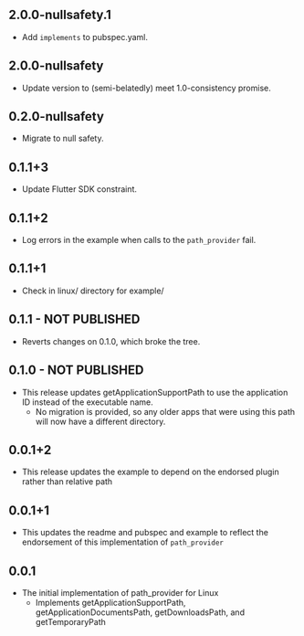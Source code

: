 ## 2.0.0-nullsafety.1

* Add `implements` to pubspec.yaml.

## 2.0.0-nullsafety

* Update version to (semi-belatedly) meet 1.0-consistency promise.

## 0.2.0-nullsafety

* Migrate to null safety.

## 0.1.1+3

* Update Flutter SDK constraint.

## 0.1.1+2

* Log errors in the example when calls to the `path_provider` fail.

## 0.1.1+1

* Check in linux/ directory for example/

## 0.1.1	- NOT PUBLISHED
* Reverts changes on 0.1.0, which broke the tree.


## 0.1.0	- NOT PUBLISHED
* This release updates getApplicationSupportPath to use the application ID instead of the executable name.
  * No migration is provided, so any older apps that were using this path will now have a different directory.

## 0.0.1+2
* This release updates the example to depend on the endorsed plugin rather than relative path

## 0.0.1+1
* This updates the readme and pubspec and example to reflect the endorsement of this implementation of `path_provider`

## 0.0.1
* The initial implementation of path_provider for Linux
  * Implements getApplicationSupportPath, getApplicationDocumentsPath, getDownloadsPath, and getTemporaryPath
